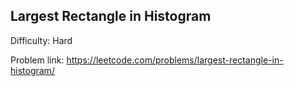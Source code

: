 ## Largest Rectangle in Histogram

Difficulty: Hard

Problem link: https://leetcode.com/problems/largest-rectangle-in-histogram/
